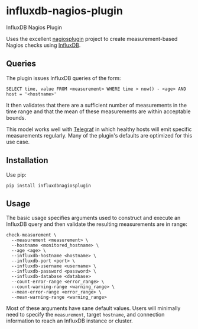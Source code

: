 # influxdb-nagios-plugin

InfluxDB Nagios Plugin

Uses the excellent [nagiosplugin](https://pythonhosted.org/nagiosplugin/) project to create
measurement-based Nagios checks using [InfluxDB](https://influxdb.com/).


## Queries

The plugin issues InfluxDB queries of the form:

    SELECT time, value FROM <measurement> WHERE time > now() - <age> AND host = '<hostname>'

It then validates that there are a sufficient number of measurements in the time range and
that the mean of these measurements are within acceptable bounds.

This model works well with [Telegraf](https://github.com/influxdb/telegraf) in which healthy
hosts will emit specific measurements regularly. Many of the plugin's defaults are optimized
for this use case.


## Installation

Use pip:

    pip install influxdbnagiosplugin


## Usage

The basic usage specifies arguments used to construct and execute an InfluxDB query and then
validate the resulting measurements are in range:

    check-measurement \
	  --measurement <measurement> \
	  --hostname <monitored_hostname> \
	  --age <age> \
      --influxdb-hostname <hostname> \
      --influxdb-port <port> \
	  --influxdb-username <username> \
	  --influxdb-password <password> \
	  --influxdb-database <database>
      --count-error-range <error_range> \
      --count-warning-range <warning_range> \
      --mean-error-range <error_range> \
      --mean-warning-range <warning_range>

Most of these arguments have sane default values. Users will minimally need to specify the
`measurement`, target `hostname`, and connection information to reach an InfluxDB instance
or cluster.
